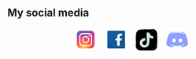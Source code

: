 ## My social media
<div style="display: flex; justify-content: center;">
    <p style="margin: 0;">
        <a href="https://www.instagram.com/_nhathuynguyen_/"><img style="margin-inline: 5px;" src="/assets/img/instagram-logo.png" alt="instagram"></a>
        <a href="https://www.facebook.com/nhathuynguyenn"><img style="margin-inline: 5px;" src="/assets/img/facebook-logo.png" alt="facebook"></a>
        <a href="https://www.tiktok.com/@_nhathuynguyen"><img style="margin-inline: 5px;" src="/assets/img/tiktok-logo.png" alt="tiktok"></a>
        <a href="https://discord.gg/3GhWXn4S"><img style="margin-inline: 5px;" src="/assets/img/discord-logo.png" alt="discord"></a>
    </p>
</div>
